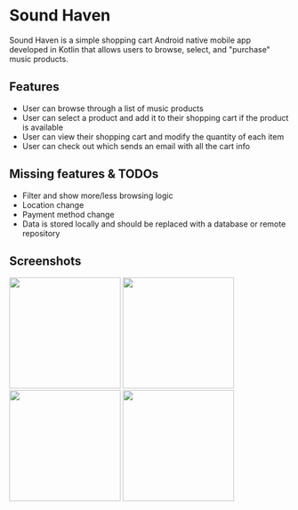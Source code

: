 # Sound Haven
Sound Haven is a simple shopping cart Android native mobile app developed in Kotlin that allows users to browse, select, and "purchase" music products.

## Features
* User can browse through a list of music products
* User can select a product and add it to their shopping cart if the product is available
* User can view their shopping cart and modify the quantity of each item
* User can check out which sends an email with all the cart info

## Missing features & TODOs
* Filter and show more/less browsing logic
* Location change
* Payment method change
* Data is stored locally and should be replaced with a database or remote repository

## Screenshots
<img src="https://i.imgur.com/o4MUrTM.png" width="200"> <img src="https://i.imgur.com/iuHTARt.png" width="200">
<img src="https://i.imgur.com/ouXY7xc.png" width="200"> <img src="https://i.imgur.com/K54ozJ2.png" width="200">
